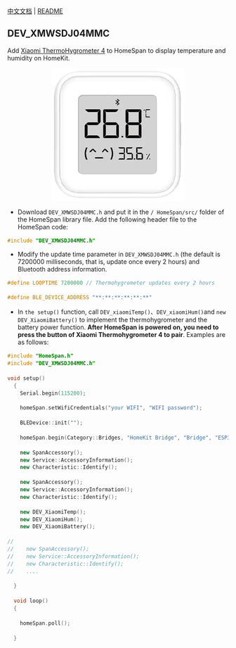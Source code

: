 [中文文档](./README.md) | [README](./README_en.md)

## DEV_XMWSDJ04MMC
Add [Xiaomi ThermoHygrometer 4](https://home.mi.com/webapp/content/baike/product/index.html?model=miaomiaoce.sensor_ht.t6#/) to HomeSpan to display temperature and humidity on HomeKit.

<p align="center">
<img src="images/XMWSDJ04MMC.png" alt="Xiaomi Thermometer and Hygrometer 4" width="302"/>
</p>

* Download `DEV_XMWSDJ04MMC.h` and put it in the `/ HomeSpan/src/` folder of the HomeSpan library file. Add the following header file to the HomeSpan code:

```C++
#include "DEV_XMWSDJ04MMC.h"
```

* Modify the update time parameter in `DEV_XMWSDJ04MMC.h` (the default is 7200000 milliseconds, that is, update once every 2 hours) and Bluetooth address information.

```C++
#define LOOPTIME 7200000 // Thermohygrometer updates every 2 hours

#define BLE_DEVICE_ADDRESS "**:**:**:**:**:**"
```

* In `the setup()` function, call `DEV_xiaomiTemp()`、`DEV_xiaomiHum()`and `new DEV_XiaomiBattery()` to implement the thermohygrometer and the battery power function. **After HomeSpan is powered on, you need to press the button of Xiaomi Thermohygrometer 4 to pair**. Examples are as follows:  

```C++
#include "HomeSpan.h"
#include "DEV_XMWSDJ04MMC.h"

void setup()
  {
    Serial.begin(115200);

    homeSpan.setWifiCredentials("your WIFI", "WIFI password");

    BLEDevice::init("");

    homeSpan.begin(Category::Bridges, "HomeKit Bridge", "Bridge", "ESP32-C3 mini"); 

    new SpanAccessory();
    new Service::AccessoryInformation();
    new Characteristic::Identify();

    new SpanAccessory();
    new Service::AccessoryInformation();
    new Characteristic::Identify();

    new DEV_XiaomiTemp();
    new DEV_XiaomiHum();
    new DEV_XiaomiBattery();

//
//    new SpanAccessory();
//    new Service::AccessoryInformation();
//    new Characteristic::Identify();
//    ....

  }

  void loop()
  {

    homeSpan.poll();
    
  }

```
